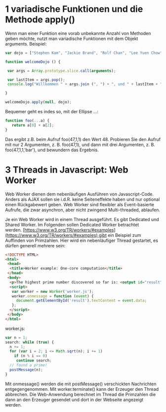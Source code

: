 
# 1 variadische Funktionen und die Methode apply()

Wenn man einer Funktion eine vorab unbekannte Anzahl von Methoden geben möchte, nutzt man variadische Funktionen mit dem Objekt arguments. Beispiel:

```js
var dojo = ["Stephen Kam", "Jackie Brand", "Rolf Chan", "Lee Yuen Chow"];

function welcomeDojo () {

 var args = Array.prototype.slice.call(arguments);

 var lastItem = args.pop();
 console.log("Willkommen " + args.join (", ") + ", und " + lastItem + ".");

}

welcomeDojo.apply(null, dojo);
```

Bequemer geht es indes so, mit der Ellipse ...:
```js
function foo(...a) {
   return a[0] + a[2];
}
```


Das ergibt z.B. beim Aufruf foo(47,1,1) den Wert 48. Probieren Sie den Aufruf mit nur 2 Argumenten, z. B. foo(47,1), und dann mit drei Argumenten, z. B. foo(47,1,1,'bar'), und bewundern das Ergebnis.


# 3 Threads in Javascript: Web Worker

Web Worker dienen dem nebenläufigen Ausführen von Javascript-Code. Anders als AJAX sollen sie i.d.R. keine Seiteneffekte haben und nur optional einen Rückgabewert geben. Web Worker sind flexibler als Event-basierte Aufrufe, die zwar asynchron, aber nicht zwingend Multi-threaded, ablaufen.

Je ein Web Worker wird in einem Thread ausgeführt. Es gibt Dedicated und Shared Worker. Im Folgenden sollen Dedicated Worker betrachtet werden. [https://www.w3.org/TR/workers/#examples](https://www.w3.org/TR/workers/#examples) gibt ein Beispiel zum Auffinden von Primzahlen. Hier wird ein nebenläufiger Thread gestartet, es dürfen generell mehrere sein:

```html 
<!DOCTYPE HTML>
<html>
 <head>
  <title>Worker example: One-core computation</title>
 </head>
 <body>
  <p>The highest prime number discovered so far is: <output id="result"></output></p>
  <script>
   var worker = new Worker('worker.js');
   worker.onmessage = function (event) {
     document.getElementById('result').textContent = event.data;
   };
  </script>
 </body>
</html>
```

worker.js:
```js
var n = 1;
search: while (true) {
  n += 1;
  for (var i = 2; i <= Math.sqrt(n); i += 1)
    if (n % i == 0)
     continue search;
  // found a prime!
  postMessage(n);
}
```

Mit onmessage() werden die mit postMessage() verschickten Nachrichten entgegengenommen. Mit worker.terminate() kann der Erzeuger den Thread abbrechen. Die Web-Anwendung berechnet im Thread die Primzahlen die dann an den Erzeuger gesendet und dort in der Webseite angezeigt werden.